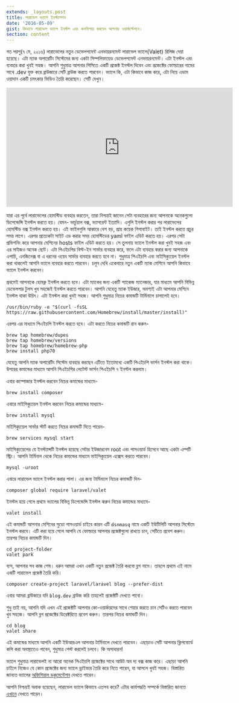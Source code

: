 ```yaml
---
extends: _layouts.post
title: লারাভেল ভ্যালে ইনস্টলেশন
date: '2016-05-09'
gist: কিভাবে লারাভেল ভ্যালে ইনস্টল এবং কনফিগার করবেন আপনার ওয়ার্কস্টেশনে।
section: content
---
```


গত পরশু(৭ মে, ২০১৬) লারাভেলের নতুন ডেভেলপমেন্ট এনভায়রনমেন্ট লারাভেল ভ্যালে(Valet) রিলিজ দেয়া হয়েছে। এটা ম্যাক অপারেটিং সিস্টেমের জন্য একটা সিম্পলিফায়েড ডেভেলপমেন্ট এনভায়রনমেন্ট। এটা ইনস্টল এবং ব্যবহার করা খুবই সহজ। আপনি শুধুমাত্র আপনার পিসিতে একটি প্রজেক্ট ইনস্টল দিবেন এবং প্রজেক্টের ফোল্ডারের নামের সাথে .dev যুক্ত করে ব্রাউজারে সেটি ব্রাউজ করতে পারবেন। ভ্যালে কি, এটা কিভাবে কাজ করে, এটা নিয়ে এডাম ওয়াদান একটি চমৎকার ভিডিও তৈরি করেছেন। সেটি দেখুন।

<iframe width="600" height="315" src="https://www.youtube.com/embed/H3Z4Gk9Wc0s" frameborder="0" gesture="media" allow="encrypted-media" allowfullscreen="">
</iframe>

যারা এর পূর্বে লারাভেলের হোমস্টিড ব্যবহার করতেন, তারা নিশ্চয়ই জানেন সেটা ব্যবহারের জন্য আপনাকে অনেকগুলো ডিপেন্ডেন্সি ইনস্টল করতে হয়। যেমন- ভার্চুয়াল বক্স, ভ্যাগরেন্ট ইত্যাদি। এগুলি ইনস্টল করার পর লারাভেলের হোমস্টিড বক্স ইনস্টল করতে হয়। এই ফাইলগুলি আকারে বেশ বড়, প্রায় কয়েক গিগাবাইট। তাই ইনস্টল করতে প্রচুর সময় লাগে। এরপর প্রত্যেকটা সাইট এড করার সময় হোমস্টিডের yaml ফাইল এডিট করতে হয়। এরপর সেটা প্রভিশনিং করে আপনার মেশিনের hosts ফাইল এডিট করতে হয়। সে তুলনায় ভ্যালে ইনস্টল করা খুবই সহজ এবং এর সাইজও অনেক ছোট। এটা পিএইচপির বিল্ট-ইন সার্ভার ব্যবহার করে, ফলে এটা ব্যবহার করার জন্য আপনাকে এপাচি, এনজিনেক্স বা এ ধরনের ওয়েব সার্ভার ব্যবহার করতে হবে না। শুধুমাত্র পিএইচপি এবং মাইসিক্যুয়েল ইনস্টল করা থাকলেই আপনি ভ্যালে ব্যবহার করতে পারবেন। চলুন দেখি একেবারে নতুন একটি ম্যাক মেশিনে আপনি কিভাবে ভ্যালে ইনস্টল করবেন।

প্রথমেই আপনাকে হোমব্রু ইনস্টল করতে হবে। এটা ম্যাকের জন্য একটি প্যাকেজ ম্যানেজার, যার মাধ্যমে আপনি বিভিন্ন ডেভেলপার টুলস খুব সহজেই ইনস্টল করতে পারবেন। আপনি যেহেতু ম্যাক ইউজার, অবশ্যই এটা আপনার মেশিনে ইনস্টল থাকা উচিৎ। এটা ইনস্টল করা খুবই সহজ। আপনি শুধুমাত্র নিচের কমান্ডটি টার্মিনালে চালালেই হবে।

```
/usr/bin/ruby -e "$(curl -fsSL https://raw.githubusercontent.com/Homebrew/install/master/install)"
```

এরপর এর মাধ্যমে পিএইচপি ইনস্টল করতে হবে। এটা করতে নিচের কমান্ডটি রান করুন-

```
brew tap homebrew/dupes
brew tap homebrew/versions
brew tap homebrew/homebrew-php
brew install php70
```

যেহেতু আপনি ম্যাক অপারেটিং সিস্টেম ব্যবহার করছেন এটিতে ইতোমধ্যে একটি পিএইচপি ভার্সন ইনস্টল করা থাকে। উপরের কমান্ডের মাধ্যমে আপনি পিএইচপির লেটেস্ট ভার্সন পিএইচপি ৭ ইনস্টল করলাম।

এবার কম্পোজার ইনস্টল করবেন নিচের কমান্ডের মাধ্যমে-

```
brew install composer
```

এবারে মাইসিক্যুয়েল ইনস্টল করবেন নিচের কমান্ডের মাধ্যমে-

```
brew install mysql
```

মাইসিক্যুয়েল সার্ভার স্টার্ট করতে নিচের কমান্ডটি দিতে পারেন-

```
brew services mysql start
```

মাইসিক্যুয়েলের যে ইনস্ট্যান্সটি ইনস্টল হয়েছে সেটার ইউজারনেম root এবং পাসওয়ার্ড হিসেবে আছে একটা এম্পটি স্ট্রিং। আপনি টার্মিনাল থেকে নিচের কমান্ডের মাধ্যমে মাইসিক্যুয়েল এক্সেস করতে পারবেন।

```
mysql -uroot
```

এবারে লারাভেল ভ্যালে ইনস্টল করার পালা। এর জন্য টার্মিনালে নিচের কমান্ডটি দিন-

```
composer global require laravel/valet
```

ইনস্টল হয়ে গেলে প্রথমে ভ্যালের বিভিন্ন ডিপেন্ডেন্সি ইনস্টল করুন নিচের কমান্ডের মাধ্যমে-

```
valet install
```

এই কমান্ডটি আপনার মেশিনের সুডো পাসওয়ার্ড চাইবে কারন এটি `dsnmasq` নামে একটি ইউটিলিটি আপনার সিস্টেমে ইনস্টল করবে। এটি করা হয়ে গেলে আপনি যে ফোল্ডারে আপনার প্রজেক্টগুলো রাখতে চান, সেটিতে প্রবেশ করুন। তারপর নিচের কমান্ডটি দিন।

```
cd project-folder
valet park
```

ব্যস, আপনার সব কাজ শেষ। ধরুন আমরা এখন একটি নতুন প্রজেক্ট তৈরি করবো ব্লগ নামে। তাহলে প্রথমে এই নামে একটি লারাভেল প্রজেক্ট তৈরি করি।

```
composer create-project laravel/laravel blog --prefer-dist
```

এবার আমরা ব্রাউজারে যদি `blog.dev` ব্রাউজ করি তাহলেই প্রজেক্টটি দেখতে পাবো।

শুধু তাই নয়, আপনি যদি এখন এই প্রজেক্টটি আপনার কো-ওয়ার্কারদের সাথে শেয়ার করতে চান সেটিও করতে পারবেন খুব সহজে। আপনি ব্লগ প্রজেক্টের ডিরেক্টরিতে প্রবেশ করুন। তারপর নিচের কমান্ডটি দিন।

```
cd blog
valet share
```

এই কমান্ডের মাধ্যমে আপনি একটি ইউআরএল আপনার টার্মিনালে দেখতে পারবেন। এছাড়াও সেটি আপনার ক্লিপবোর্ডে কপি করা অবস্থাতেও পাবেন, শুধুমাত্র পেস্ট করলেই চলবে। কি অসাধারন!

ভ্যালে শুধুমাত্র লারাভেলই না আরো অনেক পিএইচপি প্রজেক্টের সাথে আউট অব দ্য বক্স কাজ করে। এছাড়া আপনি চাইলে নিজেও যে কোন প্রজেক্টের জন্য ভ্যালে ড্রাইভার তৈরি করে নিতে পারেন, যা আসলে খুবই সহজ। বিস্তারিত জানতে ভ্যালের [অফিশিয়াল ডকুমেন্টেশন](https://laravel.com/docs/5.2/valet) দেখতে পারেন।

আপনি নিশ্চয়ই অবাক হয়েছেন, লারাভেল ভ্যালে কিভাবে এতসব করে? এটার কার্যপদ্ধতি সম্পর্কে বিস্তারিত জানতে [এখানে](http://themsaid.github.io/magic-behind-laravel-valet-20160506/) দেখতে পারেন।
